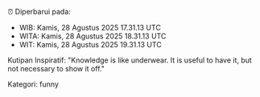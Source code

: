 ⏰ Diperbarui pada:
- WIB: Kamis, 28 Agustus 2025 17.31.13 UTC
- WITA: Kamis, 28 Agustus 2025 18.31.13 UTC
- WIT: Kamis, 28 Agustus 2025 19.31.13 UTC

Kutipan Inspiratif:
"Knowledge is like underwear. It is useful to have it, but not necessary to show it off."


Kategori: funny

